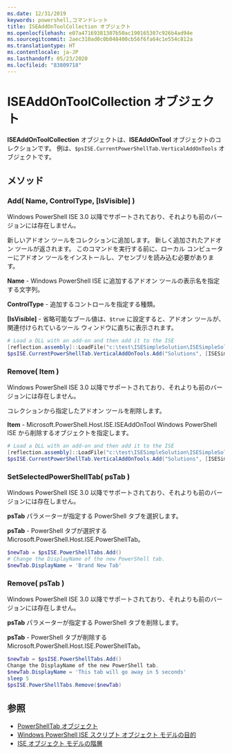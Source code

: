 ```yaml
---
ms.date: 12/31/2019
keywords: powershell,コマンドレット
title: ISEAddOnToolCollection オブジェクト
ms.openlocfilehash: e07a47169381307b50ac190165307c926b4ad94e
ms.sourcegitcommit: 2aec310ad0c0b048400cb56f6fa64c1e554c812a
ms.translationtype: HT
ms.contentlocale: ja-JP
ms.lasthandoff: 05/23/2020
ms.locfileid: "83809718"
---
```

# <a name="the-iseaddontoolcollection-object"></a>ISEAddOnToolCollection オブジェクト

**ISEAddOnToolCollection** オブジェクトは、**ISEAddOnTool** オブジェクトのコレクションです。 例は、`$psISE.CurrentPowerShellTab.VerticalAddOnTools` オブジェクトです。

## <a name="methods"></a>メソッド

### <a name="add-name-controltype-isvisible-"></a>Add\( Name, ControlType, \[IsVisible\] \)

Windows PowerShell ISE 3.0 以降でサポートされており、それよりも前のバージョンには存在しません。

新しいアドオン ツールをコレクションに追加します。 新しく追加されたアドオン ツールが返されます。 このコマンドを実行する前に、ローカル コンピューターにアドオン ツールをインストールし、アセンブリを読み込む必要があります。

**Name** - Windows PowerShell ISE に追加するアドオン ツールの表示名を指定する文字列。

**ControlType** - 追加するコントロールを指定する種類。

**\[IsVisible\]** - 省略可能なブール値は、`$true` に設定すると、アドオン ツールが、関連付けられているツール ウィンドウに直ちに表示されます。

```powershell
# Load a DLL with an add-on and then add it to the ISE
[reflection.assembly]::LoadFile("c:\test\ISESimpleSolution\ISESimpleSolution.dll")
$psISE.CurrentPowerShellTab.VerticalAddOnTools.Add("Solutions", [ISESimpleSolution.Solution], $true)
```

### <a name="remove-item-"></a>Remove\( Item \)

Windows PowerShell ISE 3.0 以降でサポートされており、それよりも前のバージョンには存在しません。

コレクションから指定したアドオン ツールを削除します。

**Item** - Microsoft.PowerShell.Host.ISE.ISEAddOnTool Windows PowerShell ISE から削除するオブジェクトを指定します。

```powershell
# Load a DLL with an add-on and then add it to the ISE
[reflection.assembly]::LoadFile("c:\test\ISESimpleSolution\ISESimpleSolution.dll")
$psISE.CurrentPowerShellTab.VerticalAddOnTools.Add("Solutions", [ISESimpleSolution.Solution], $true)
```

### <a name="setselectedpowershelltab-pstab-"></a>SetSelectedPowerShellTab\( psTab \)

Windows PowerShell ISE 3.0 以降でサポートされており、それよりも前のバージョンには存在しません。

**psTab** パラメーターが指定する PowerShell タブを選択します。

**psTab** - PowerShell タブが選択するMicrosoft.PowerShell.Host.ISE.PowerShellTab。

```powershell
$newTab = $psISE.PowerShellTabs.Add()
# Change the DisplayName of the new PowerShell tab.
$newTab.DisplayName = 'Brand New Tab'
```

### <a name="remove-pstab-"></a>Remove\( psTab \)

Windows PowerShell ISE 3.0 以降でサポートされており、それよりも前のバージョンには存在しません。

**psTab** パラメーターが指定する PowerShell タブを削除します。

**psTab** - PowerShell タブが削除する Microsoft.PowerShell.Host.ISE.PowerShellTab。

```powershell
$newTab = $psISE.PowerShellTabs.Add()
Change the DisplayName of the new PowerShell tab.
$newTab.DisplayName = 'This tab will go away in 5 seconds'
sleep 5
$psISE.PowerShellTabs.Remove($newTab)
```

## <a name="see-also"></a>参照

- [PowerShellTab オブジェクト](The-PowerShellTab-Object.md)
- [Windows PowerShell ISE スクリプト オブジェクト モデルの目的](Purpose-of-the-Windows-PowerShell-ISE-Scripting-Object-Model.md)
- [ISE オブジェクト モデルの階層](The-ISE-Object-Model-Hierarchy.md)
